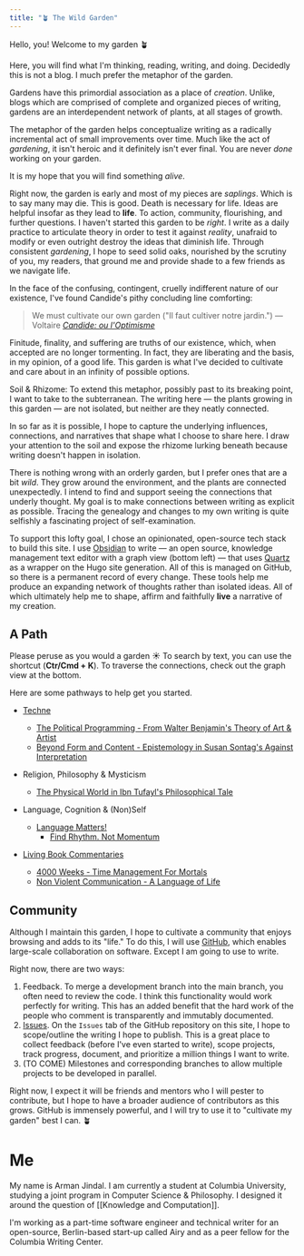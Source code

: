 ```yaml
---
title: "🪴 The Wild Garden"
---
```


Hello, you! Welcome to my garden 🪴 

Here, you will find what I'm thinking, reading, writing, and doing. Decidedly this is not a blog. I much prefer the metaphor of the garden. 

Gardens have this primordial association as a place of *creation*. Unlike, blogs which are comprised of complete and organized pieces of writing, gardens are an interdependent network of plants, at all stages of growth. 

The metaphor of the garden helps conceptualize writing as a radically incremental act of small improvements over time. Much like the act of *gardening*, it isn't heroic and it definitely isn't ever final. You are never *done* working on your garden. 

It is my hope that you will find something *alive*. 

Right now, the garden is early and most of my pieces are *saplings*. Which is to say many may die. This is good. Death is necessary for life. Ideas are helpful insofar as they lead to **life**. To action, community, flourishing, and further questions. I haven't started this garden to be *right*. I write as a daily practice to articulate theory in order to test it against *reality*, unafraid to modify or even outright destroy the ideas that diminish life. Through consistent *gardening*, I hope to seed solid oaks, nourished by the scrutiny of you, my readers, that ground me and provide shade to a few friends as we navigate life. 

In the face of the confusing, contingent, cruelly indifferent nature of our existence, I've found Candide's pithy concluding line comforting:

>  We must cultivate our own garden ("Il faut cultiver notre jardin.")
>  — Voltaire [*Candide: ou l'Optimisme*](https://www.theschooloflife.com/article/cultivate-own-garden-voltaire/) 


Finitude, finality, and suffering are truths of our existence, which, when accepted are no longer tormenting. In fact, they are liberating and the basis, in my opinion, of a good life. This garden is what I've decided to cultivate and care about in an infinity of possible options. 

Soil & Rhizome:
To extend this metaphor, possibly past to its breaking point, I want to take to the subterranean. The writing here — the plants growing in this garden — are not isolated, but neither are they neatly connected.

In so far as it is possible, I hope to capture the underlying influences, connections, and narratives that shape what I choose to share here. I draw your attention to the soil and expose the rhizome lurking beneath because writing doesn't happen in isolation.

There is nothing wrong with an orderly garden, but I prefer ones that are a bit *wild*. They grow around the environment, and the plants are connected unexpectedly. I intend to find and support seeing the connections that underly thought. My goal is to make connections between writing as explicit as possible. Tracing the genealogy and changes to my own writing is quite selfishly a fascinating project of self-examination.

To support this lofty goal, I chose an opinionated, open-source tech stack to build this site. I use [Obsidian](https://obsidian.md/) to write — an open source, knowledge management text editor with a graph view (bottom left) — that uses [Quartz](https://quartz.jzhao.xyz/) as a wrapper on the Hugo site generation. All of this is managed on GitHub, so there is a permanent record of every change. These tools help me produce an expanding network of thoughts rather than isolated ideas. All of which ultimately help me to shape, affirm and faithfully **live** a narrative of my creation.

## A Path
Please peruse as you would a garden ☀️ To search by text, you can use the shortcut (**Ctr/Cmd + K**). To traverse the connections, check out the graph view at the bottom.

Here are some pathways to help get you started.

- [Techne](https://en.wikipedia.org/wiki/Techne)
	- [The Political Programming - From Walter Benjamin's Theory of Art & Artist](digital-garden/The-Political-Programmer.md) 
	- [Beyond Form and Content - Epistemology in Susan Sontag's Against Interpretation](digital-garden/Beyond-Form-Content.md)

- Religion, Philosophy & Mysticism
	- [The Physical World in Ibn Tufayl's Philosophical Tale](digital-garden/Tools/Ibn-Tufayl.md)

- Language, Cognition & (Non)Self
	- [Language Matters!](digital-garden/Language%20Matters.md)
		- [Find Rhythm. Not Momentum](digital-garden/Rhythm-Not-Momentum.md)

- [Living Book Commentaries](digital-garden/Book%20Commentaries/Book%20Commentaries.md)
	- [4000 Weeks - Time Management For Mortals](digital-garden/Book%20Commentaries/4000%20Weeks%20-%20Time%20Management%20For%20Mortals.md)
	- [Non Violent Communication - A Language of Life](digital-garden/Book%20Commentaries/Non%20Violent%20Communication%20-%20A%20Language%20of%20Life.md)


## Community 
Although I maintain this garden, I hope to cultivate a community that enjoys browsing and adds to its "life."  To do this, I will use [GitHub](https://github.com/armanjindal/armanjindal.github.io), which enables large-scale collaboration on software. Except I am going to use to write. 

Right now, there are two ways:
1. Feedback. To merge a development branch into the main branch, you often need to review the code. I think this functionality would work perfectly for writing. This has an added benefit that the hard work of the people who comment is transparently and immutably documented. 
2. [Issues](https://github.com/armanjindal/armanjindal.github.io/issues). On the `Issues` tab of the GitHub repository on this site, I hope to scope/outline the writing I hope to publish. This is a great place to collect feedback (before I've even started to write), scope projects, track progress, document, and prioritize a million things I want to write. 
3. (TO COME) Milestones and corresponding branches to allow multiple projects to be developed in parallel. 

Right now, I expect it will be friends and mentors who I will pester to contribute, but I hope to have a broader audience of contributors as this grows. GitHub is immensely powerful, and I will try to use it to "cultivate my garden" best I can. 🪴


#  Me
My name is Arman Jindal. I am currently a student at Columbia University, studying a joint program in Computer Science & Philosophy. I designed it around the question of [[Knowledge and Computation]]. 

I'm working as a part-time software engineer and technical writer for an open-source, Berlin-based start-up called Airy and as a peer fellow for the Columbia Writing Center. 